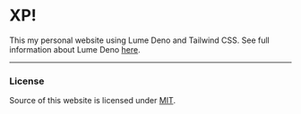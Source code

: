 # XP!
This my personal website using Lume Deno and Tailwind CSS.
See full information about Lume Deno [here](https://lume.land/).

---
### License
Source of this website is licensed under [MIT](https://github.com/ahmadxp/ahmadxp.github.io/blob/main/LICENSE).